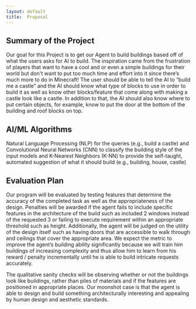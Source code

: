 ```yaml
---
layout: default
title:  Proposal
---
```

## Summary of the Project 
Our goal for this Project is to get our Agent to build buildings based off of what the users asks for AI to build. The inspiration came from the frustration of players that want to have a cool and or even a simple buildings for their world but don't want to put too much time  and effort into it since there’s much more to do in Minecraft! The user should be able to tell the AI to “build me a castle” and the AI should know what type of blocks to use in order to build it as well as know other blocks/feature that come along with making a castle look like a castle. In addition to that, the AI should also know where to put certain objects, for example, know to put the door at the bottom of the building and roof blocks on top. 

## AI/ML Algorithms
Natural Language Processing (NLP) for the queries (e.g., build a castle) and Convolutional Neural Networks (CNN) to classify the building style of the input models and K-Nearest Neighbors (K-NN) to provide the self-taught, automated suggestion of what it should build (e.g., building, house, castle)

## Evaluation Plan
Our program will be evaluated by testing features that determine the accuracy of the completed task as well as the appropriateness of the design. Penalties will be awarded if the agent fails to include specific features in the architecture of the build such as included 2 windows instead of the requested 3 or failing to execute requirement within an appropriate threshold such as height. Additionally, the agent will be judged on the utility of the design itself such as having doors that are accessible to walk through and ceilings that cover the appropriate area. We expect the metric to improve the agent’s building ability significantly because we will train him buildings of increasing complexity and thus allow him to learn from his reward / penalty incrementally until he is able to build intricate requests accurately. 

The qualitative sanity checks will be observing whether or not the buildings look like buildings, rather than piles of materials and if the features are positioned in appropriate places. Our moonshot case is that the agent is able to design and build something architecturally interesting and appealing by human design and aesthetic standards.


